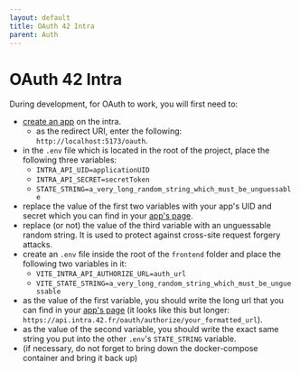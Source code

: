 ```yaml
---
layout: default
title: OAuth 42 Intra
parent: Auth 
---
```


# OAuth 42 Intra

During development, for OAuth to work, you will first need to: 

* [create an app](https://profile.intra.42.fr/oauth/applications/new) on the intra.
    * as the redirect URI, enter the following: `http://localhost:5173/oauth`.
* in the `.env` file which is located in the root of the project, place the following three variables:
    * `INTRA_API_UID=applicationUID`
    * `INTRA_API_SECRET=secretToken`
    * `STATE_STRING=a_very_long_random_string_which_must_be_unguessable`
* replace the value of the first two variables with your app's UID and secret which you can find in your
[app's page](https://profile.intra.42.fr/oauth/applications).
* replace (or not) the value of the third variable with an unguessable random string. It is used to protect
against cross-site request forgery attacks.
* create an `.env` file inside the root of the `frontend` folder and place the following two variables in it:
    * `VITE_INTRA_API_AUTHORIZE_URL=auth_url`
    * `VITE_STATE_STRING=a_very_long_random_string_which_must_be_unguessable`
* as the value of the first variable, you should write the long url that you can find in
your [app's page](https://profile.intra.42.fr/oauth/applications) (it looks like this but longer:
`https://api.intra.42.fr/oauth/authorize/your_formatted_url`).
* as the value of the second variable, you should write the exact same string you put into the other `.env`'s `STATE_STRING` variable.
* (if necessary, do not forget to bring down the docker-compose container and bring it back up)

